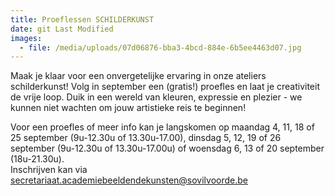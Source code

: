 ```yaml
---
title: Proeflessen SCHILDERKUNST
date: git Last Modified
images:
  - file: /media/uploads/07d06876-bba3-4bcd-884e-6b5ee4463d07.jpg
---
```

M﻿aak je klaar voor een onvergetelijke ervaring in onze ateliers schilderkunst! Volg in september een (gratis!) proefles en laat je creativiteit de vrije loop. Duik in een wereld van kleuren, expressie en plezier - we kunnen niet wachten om jouw artistieke reis te beginnen!

V﻿oor een proefles of meer info kan je langskomen op maandag 4, 11, 18 of 25 september (9u-12.30u of 13.30u-17.00), dinsdag 5, 12, 19 of 26 september (9u-12.30u of 13.30u-17.00u) of woensdag 6, 13 of 20 september (18u-21.30u).\
I﻿nschrijven kan via secretariaat.academiebeeldendekunsten@sovilvoorde.be